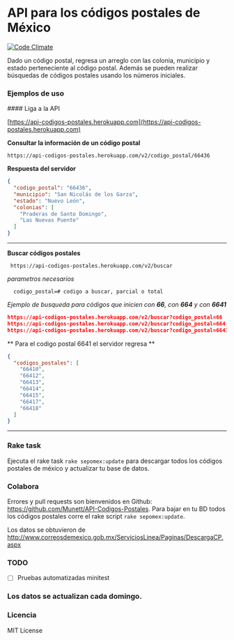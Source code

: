 # API para los códigos postales de México
[![Code Climate](https://codeclimate.com/github/Munett/API-Codigos-Postales/badges/gpa.svg)](https://codeclimate.com/github/Munett/API-Codigos-Postales)

Dado un código postal, regresa un arreglo con las colonia, municipio y estado perteneciente al código postal.
Además se pueden realizar búsquedas de códigos postales usando los números iniciales.

### Ejemplos de uso

#### Liga a la API

[https://api-codigos-postales.herokuapp.com](https://api-codigos-postales.herokuapp.com)


**Consultar la información de un código postal**

```text
https://api-codigos-postales.herokuapp.com/v2/codigo_postal/66436
```

**Respuesta del servidor**
```json
{
  "codigo_postal": "66436",
  "municipio": "San Nicolás de los Garza",
  "estado": "Nuevo León",
  "colonias": [
    "Praderas de Santo Domingo",
    "Las Nuevas Puente"
  ]
}
```

---

**Buscar códigos postales**

```text
 https://api-codigos-postales.herokuapp.com/v2/buscar
```

_parametros necesarios_
```text
  codigo_postal=# codigo a buscar, parcial o total
```
_Ejemplo de busqueda para códigos que inicien con **66**, con **664** y con **6641**_
```json
https://api-codigos-postales.herokuapp.com/v2/buscar?codigo_postal=66
https://api-codigos-postales.herokuapp.com/v2/buscar?codigo_postal=664
https://api-codigos-postales.herokuapp.com/v2/buscar?codigo_postal=6641
```

** Para el codigo postal 6641 el servidor regresa **
```json
{
  "codigos_postales": [
    "66410",
    "66412",
    "66413",
    "66414",
    "66415",
    "66417",
    "66418"
  ]
}
```

___

### Rake task
Ejecuta el rake task `rake sepomex:update` para descargar todos los códigos postales de méxico y actualizar tu base de datos.

### Colabora
Errores y pull requests son bienvenidos en Github: https://github.com/Munett/API-Codigos-Postales.
Para bajar en tu BD todos los códigos postales corre el rake script `rake sepomex:update`.

Los datos se obtuvieron de http://www.correosdemexico.gob.mx/ServiciosLinea/Paginas/DescargaCP.aspx

### TODO
- [ ] Pruebas automatizadas minitest

### Los datos se actualizan cada domingo.

### Licencia
MIT License
